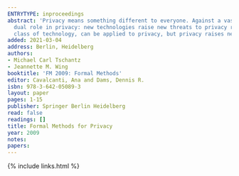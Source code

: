 ```yaml
---
ENTRYTYPE: inproceedings
abstract: 'Privacy means something different to everyone. Against a vast and rich canvas of diverse types of privacy rights and violations, we argue technology''s
  dual role in privacy: new technologies raise new threats to privacy rights and new technologies can help preserve privacy. Formal methods, as just one
  class of technology, can be applied to privacy, but privacy raises new challenges, and thus new research opportunities, for the formal methods community.'
added: 2021-03-04
address: Berlin, Heidelberg
authors:
- Michael Carl Tschantz
- Jeannette M. Wing
booktitle: 'FM 2009: Formal Methods'
editor: Cavalcanti, Ana and Dams, Dennis R.
isbn: 978-3-642-05089-3
layout: paper
pages: 1-15
publisher: Springer Berlin Heidelberg
read: false
readings: []
title: Formal Methods for Privacy
year: 2009
notes:
papers:
---
```

{% include links.html %}
